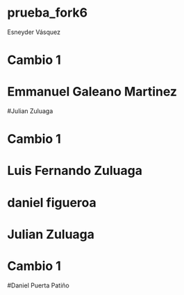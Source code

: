 # prueba_fork6
 Esneyder Vásquez


# Cambio 1


# Emmanuel Galeano Martinez

#Julian Zuluaga


# Cambio 1


# Luis Fernando Zuluaga

# daniel figueroa


# Julian Zuluaga





# Cambio 1



#Daniel Puerta Patiño

